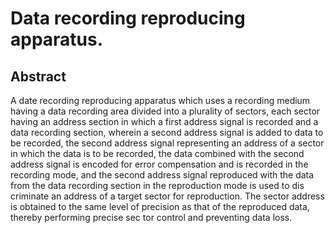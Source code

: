 # Data recording reproducing apparatus.

## Abstract
A date recording reproducing apparatus which uses a recording medium having a data recording area divided into a plurality of sectors, each sector having an address section in which a first address signal is recorded and a data recording section, wherein a second address signal is added to data to be recorded, the second address signal representing an address of a sector in which the data is to be recorded, the data combined with the second address signal is encoded for error compensation and is recorded in the recording mode, and the second address signal reproduced with the data from the data recording section in the reproduction mode is used to dis criminate an address of a target sector for reproduction. The sector address is obtained to the same level of precision as that of the reproduced data, thereby performing precise sec tor control and preventing data loss.